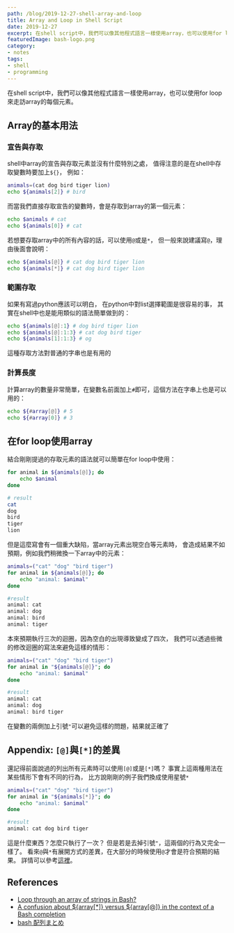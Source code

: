 ```yaml
---
path: /blog/2019-12-27-shell-array-and-loop
title: Array and Loop in Shell Script
date: 2019-12-27
excerpt: 在shell script中，我們可以像其他程式語言一樣使用array，也可以使用for loop來走訪array的每個元素。
featuredImage: bash-logo.png
category:
- notes
tags:
- shell
- programming
---
```


在shell script中，我們可以像其他程式語言一樣使用array，也可以使用for loop來走訪array的每個元素。

## Array的基本用法

### 宣告與存取

shell中array的宣告與存取元素並沒有什麼特別之處，
值得注意的是在shell中存取變數時要加上`${}`，
例如：

```sh
animals=(cat dog bird tiger lion)
echo ${animals[2]} # bird
```

而當我們直接存取宣告的變數時，會是存取到array的第一個元素：

```sh
echo $animals # cat
echo ${animals[0]} # cat
```

若想要存取array中的所有內容的話，可以使用`@`或是`*`，
但一般來說建議寫`@`，理由後面會說明：
```sh
echo ${animals[@]} # cat dog bird tiger lion
echo ${animals[*]} # cat dog bird tiger lion
```

### 範圍存取

如果有寫過python應該可以明白，
在python中對list選擇範圍是很容易的事，
其實在shell中也是能用類似的語法簡單做到的：

```sh
echo ${animals[@]:1} # dog bird tiger lion
echo ${animals[@]:1:3} # cat dog bird tiger
echo ${animals[1]:1:3} # og
```

這種存取方法對普通的字串也是有用的

### 計算長度

計算array的數量非常簡單，在變數名前面加上`#`即可，這個方法在字串上也是可以用的：

```sh
echo ${#array[@]} # 5
echo ${#array[0]} # 3
```

## 在for loop使用array

結合剛剛提過的存取元素的語法就可以簡單在for loop中使用：

```sh
for animal in ${animals[@]}; do
    echo $animal
done
```
```sh
# result
cat
dog
bird
tiger
lion
```

但是這麼寫會有一個重大缺陷，當array元素出現空白等元素時，
會造成結果不如預期，例如我們稍微換一下array中的元素：

```sh
animals=("cat" "dog" "bird tiger")
for animal in ${animals[@]}; do
    echo "animal: $animal"
done
```

```sh
#result
animal: cat
animal: dog
animal: bird
animal: tiger
```

本來預期執行三次的迴圈，因為空白的出現導致變成了四次，
我們可以透過些微的修改迴圈的寫法來避免這樣的情形：

```sh
animals=("cat" "dog" "bird tiger")
for animal in "${animals[@]}"; do
    echo "animal: $animal"
done
```

```sh
#result
animal: cat
animal: dog
animal: bird tiger
```

在變數的兩側加上引號`"`可以避免這樣的問題，結果就正確了

## Appendix: `[@]`與`[*]`的差異

還記得前面說過的列出所有元素時可以使用`[@]`或是`[*]`嗎？
事實上這兩種用法在某些情形下會有不同的行為，
比方說剛剛的例子我們換成使用星號`*`

```sh
animals=("cat" "dog" "bird tiger")
for animal in "${animals[*]}"; do
    echo "animal: $animal"
done
```

```sh
#result
animal: cat dog bird tiger
```

這是什麼東西？怎麼只執行了一次？
但是若是去掉引號`"`，這兩個的行為又完全一樣了。
看來`@`與`*`有展開方式的差異，在大部分的時候使用`@`才會是符合預期的結果。
詳情可以參考[這裡](https://stackoverflow.com/questions/3348443/a-confusion-about-array-versus-array-in-the-context-of-a-bash-comple)。

## References

- [Loop through an array of strings in Bash?](https://stackoverflow.com/questions/8880603/loop-through-an-array-of-strings-in-bash)
- [A confusion about ${array[*]} versus ${array[@]} in the context of a Bash completion](https://stackoverflow.com/questions/3348443/a-confusion-about-array-versus-array-in-the-context-of-a-bash-comple)
- [bash 配列まとめ](https://qiita.com/b4b4r07/items/e56a8e3471fb45df2f59)
